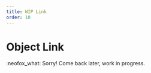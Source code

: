 ```yaml
---
title: WIP Link
order: 10
---
```


# Object Link
:neofox_what: Sorry! Come back later, work in progress.
